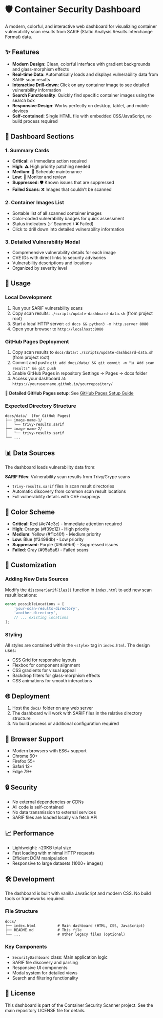 # 🛡️ Container Security Dashboard

A modern, colorful, and interactive web dashboard for visualizing container vulnerability scan results from SARIF (Static Analysis Results Interchange Format) data.

## ✨ Features

- **Modern Design**: Clean, colorful interface with gradient backgrounds and glass-morphism effects
- **Real-time Data**: Automatically loads and displays vulnerability data from SARIF scan results
- **Interactive Drill-down**: Click on any container image to see detailed vulnerability information
- **Search Functionality**: Quickly find specific container images using the search box
- **Responsive Design**: Works perfectly on desktop, tablet, and mobile devices
- **Self-contained**: Single HTML file with embedded CSS/JavaScript, no build process required

## 🎯 Dashboard Sections

### 1. Summary Cards
- **Critical**: 🔥 Immediate action required
- **High**: ⚠️ High priority patching needed
- **Medium**: 🔶 Schedule maintenance
- **Low**: 🔵 Monitor and review
- **Suppressed**: 🛡️ Known issues that are suppressed
- **Failed Scans**: ❌ Images that couldn't be scanned

### 2. Container Images List
- Sortable list of all scanned container images
- Color-coded vulnerability badges for quick assessment
- Status indicators (✅ Scanned / ❌ Failed)
- Click to drill down into detailed vulnerability information

### 3. Detailed Vulnerability Modal
- Comprehensive vulnerability details for each image
- CVE IDs with direct links to security advisories
- Vulnerability descriptions and locations
- Organized by severity level

## 🚀 Usage

### Local Development
1. Run your SARIF vulnerability scans
2. Copy scan results: `./scripts/update-dashboard-data.sh` (from project root)
3. Start a local HTTP server: `cd docs && python3 -m http.server 8080`
4. Open your browser to `http://localhost:8080`

### GitHub Pages Deployment  
1. Copy scan results to `docs/data/`: `./scripts/update-dashboard-data.sh` (from project root)
2. Commit and push: `git add docs/data/ && git commit -m "📊 Add scan results" && git push`
3. Enable GitHub Pages in repository Settings → Pages → docs folder
4. Access your dashboard at: `https://yourusername.github.io/yourrepository/`

📖 **Detailed GitHub Pages setup**: See [GitHub Pages Setup Guide](GITHUB_PAGES_SETUP.md)

### Expected Directory Structure
```
docs/data/  (for GitHub Pages)
├── image-name-1/
│   └── trivy-results.sarif
├── image-name-2/
│   └── trivy-results.sarif
└── ...
```

## 📊 Data Sources

The dashboard loads vulnerability data from:

**SARIF Files**: Vulnerability scan results from Trivy/Grype scans
- `trivy-results.sarif` files in scan result directories
- Automatic discovery from common scan result locations
- Full vulnerability details with CVE mappings

## 🎨 Color Scheme

- **Critical**: Red (#e74c3c) - Immediate attention required
- **High**: Orange (#f39c12) - High priority
- **Medium**: Yellow (#f1c40f) - Medium priority  
- **Low**: Blue (#3498db) - Low priority
- **Suppressed**: Purple (#9b59b6) - Suppressed issues
- **Failed**: Gray (#95a5a6) - Failed scans

## 🔧 Customization

### Adding New Data Sources
Modify the `discoverSarifFiles()` function in `index.html` to add new scan result locations:

```javascript
const possibleLocations = [
    'your-scan-results-directory',
    'another-directory',
    // ... existing locations
];
```

### Styling
All styles are contained within the `<style>` tag in `index.html`. The design uses:
- CSS Grid for responsive layouts
- Flexbox for component alignment
- CSS gradients for visual appeal
- Backdrop filters for glass-morphism effects
- CSS animations for smooth interactions



## 🌐 Deployment

1. Host the `docs/` folder on any web server
2. The dashboard will work with SARIF files in the relative directory structure
3. No build process or additional configuration required

## 📱 Browser Support

- Modern browsers with ES6+ support
- Chrome 60+
- Firefox 55+
- Safari 12+
- Edge 79+

## 🔒 Security

- No external dependencies or CDNs
- All code is self-contained
- No data transmission to external services
- SARIF files are loaded locally via fetch API

## 📈 Performance

- Lightweight: ~20KB total size
- Fast loading with minimal HTTP requests
- Efficient DOM manipulation
- Responsive to large datasets (1000+ images)

## 🛠️ Development

The dashboard is built with vanilla JavaScript and modern CSS. No build tools or frameworks required.

### File Structure
```
docs/
├── index.html          # Main dashboard (HTML, CSS, JavaScript)
├── README.md           # This file
└── ...                 # Other legacy files (optional)
```

### Key Components
- `SecurityDashboard` class: Main application logic
- SARIF file discovery and parsing
- Responsive UI components
- Modal system for detailed views
- Search and filtering functionality



## 📝 License

This dashboard is part of the Container Security Scanner project. See the main repository LICENSE file for details.
